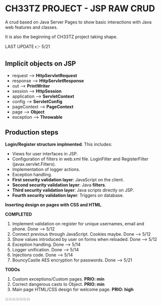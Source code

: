 # CH33TZ PROJECT - JSP RAW CRUD

A crud based on Java Server Pages to show basic interactions with Java web features and classes. 

It is also the beginning of CH33TZ project taking shape.

LAST UPDATE :point_right: 5/21

## Implicit objects on JSP

* request --> **HttpServletRequest**
* response --> **HttpServletResponse**
* out --> **PrintWriter**
* session --> **HttpSession**
* application --> **ServletContext**
* config --> **ServletConfig**
* pageContext --> **PageContext**
* page --> **Object**
* exception --> **Throwable**

## Production steps

**Login/Register structure implmented**. This includes:

* Views for user interfaces in JSP.
* Configuration of filters in web.xml file. LoginFilter and RegisterFilter (javax.servlet.Filters).
* Implementation of logger actions.
* Exception handling.
* **First security validation layer**: JavaScript on the client.
* **Second security validation layer**: Java **filters**.
* **Third security validation layer**: Java scripts directly on JSP.
* **Fourth security validation layer**: Triggers on database.

**Inserting design on pages with CSS and HTML**.

**COMPLETED**

1. Implement validation on register for unique usernames, email and phone. Done --> 5/12
2. Connect previous through JavaScript. Cookies maybe. Done --> 5/12
3. Show values introduced by user on forms when reloaded. Done --> 5/12
4. Exception handling. Done --> 5/14
5. Logger unification. Done --> 5/14
6. Injections code. Done --> 5/14
7. BouncyCastle AES encryption for passwords. Done --> 5/21

**TODOs**

1. Custom exceptions/Custom pages. **PRIO: min**
2. Correct dangerous casts to Object. **PRIO: min**
3. Main page HTML/CSS design for welcome page. **PRIO: high**

:boom::boom::boom::boom::boom::boom::boom:

